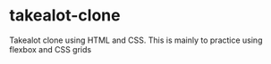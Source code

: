 # takealot-clone
Takealot clone using HTML and CSS. This is mainly to practice using flexbox and CSS grids
